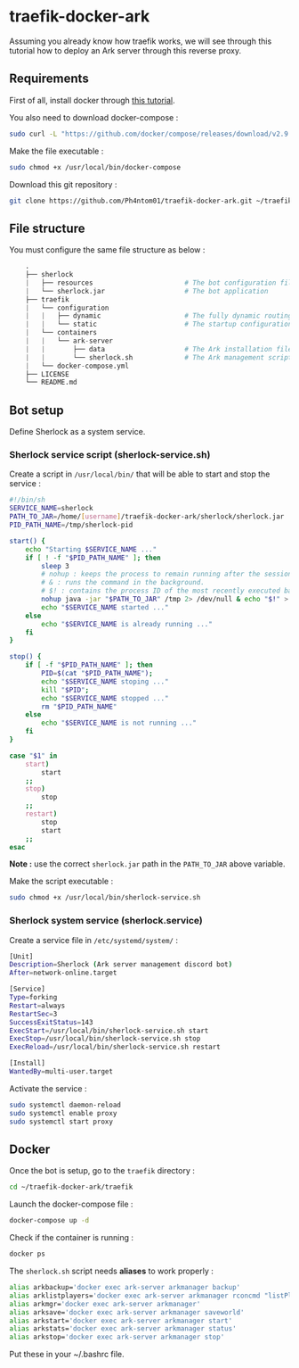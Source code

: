 # traefik-docker-ark

Assuming you already know how traefik works, we will see through this tutorial how to deploy an Ark server through this reverse proxy.

## Requirements

First of all, install docker through [this tutorial](https://docs.docker.com/engine/install/debian/).

You also need to download docker-compose :

```sh
sudo curl -L "https://github.com/docker/compose/releases/download/v2.9.0/docker-compose-$(uname -s)-$(uname -m)" -o /usr/local/bin/docker-compose
```

Make the file executable :

```sh
sudo chmod +x /usr/local/bin/docker-compose
```

Download this git repository :

```sh
git clone https://github.com/Ph4ntom01/traefik-docker-ark.git ~/traefik-docker-ark
```

## File structure

You must configure the same file structure as below :

```s
    .
    ├── sherlock
    |   ├── resources                       # The bot configuration file
    |   └── sherlock.jar                    # The bot application
    ├── traefik
    |   └── configuration
    |   |   ├── dynamic                     # The fully dynamic routing configuration
    |   |   └── static                      # The startup configuration
    |   └── containers
    |   |   └── ark-server
    |   |       ├── data                    # The Ark installation files
    |   |       └── sherlock.sh             # The Ark management script
    |   └── docker-compose.yml
    ├── LICENSE
    └── README.md
```

## Bot setup

Define Sherlock as a system service.

### Sherlock service script (sherlock-service.sh)

Create a script in `/usr/local/bin/` that will be able to start and stop the service :

```sh
#!/bin/sh
SERVICE_NAME=sherlock
PATH_TO_JAR=/home/[username]/traefik-docker-ark/sherlock/sherlock.jar
PID_PATH_NAME=/tmp/sherlock-pid

start() {
    echo "Starting $SERVICE_NAME ..."
    if [ ! -f "$PID_PATH_NAME" ]; then
        sleep 3
        # nohup : keeps the process to remain running after the session is closed.
        # & : runs the command in the background.
        # $! : contains the process ID of the most recently executed background pipeline.
        nohup java -jar "$PATH_TO_JAR" /tmp 2> /dev/null & echo "$!" > "$PID_PATH_NAME"
        echo "$SERVICE_NAME started ..."
    else
        echo "$SERVICE_NAME is already running ..."
    fi
}

stop() {
    if [ -f "$PID_PATH_NAME" ]; then
        PID=$(cat "$PID_PATH_NAME");
        echo "$SERVICE_NAME stoping ..."
        kill "$PID";
        echo "$SERVICE_NAME stopped ..."
        rm "$PID_PATH_NAME"
    else
        echo "$SERVICE_NAME is not running ..."
    fi
}

case "$1" in
    start)
        start
    ;;
    stop)
        stop
    ;;
    restart)
        stop
        start
    ;;
esac
```

**Note :** use the correct `sherlock.jar` path in the `PATH_TO_JAR` above variable.

Make the script executable :

```sh
sudo chmod +x /usr/local/bin/sherlock-service.sh
```

### Sherlock system service (sherlock.service)

Create a service file in `/etc/systemd/system/` :

```sh
[Unit]
Description=Sherlock (Ark server management discord bot)
After=network-online.target

[Service]
Type=forking
Restart=always
RestartSec=3
SuccessExitStatus=143
ExecStart=/usr/local/bin/sherlock-service.sh start
ExecStop=/usr/local/bin/sherlock-service.sh stop
ExecReload=/usr/local/bin/sherlock-service.sh restart

[Install]
WantedBy=multi-user.target
```

Activate the service :

```sh
sudo systemctl daemon-reload
sudo systemctl enable proxy
sudo systemctl start proxy
```

## Docker

Once the bot is setup, go to the `traefik` directory :

```sh
cd ~/traefik-docker-ark/traefik
```

Launch the docker-compose file :


```sh
docker-compose up -d
```

Check if the container is running :

```sh
docker ps
```

The `sherlock.sh` script needs **aliases** to work properly :

```sh
alias arkbackup='docker exec ark-server arkmanager backup'
alias arklistplayers='docker exec ark-server arkmanager rconcmd "listPlayers"'
alias arkmgr='docker exec ark-server arkmanager'
alias arksave='docker exec ark-server arkmanager saveworld'
alias arkstart='docker exec ark-server arkmanager start'
alias arkstats='docker exec ark-server arkmanager status'
alias arkstop='docker exec ark-server arkmanager stop'
```

Put these in your ~/.bashrc file.
